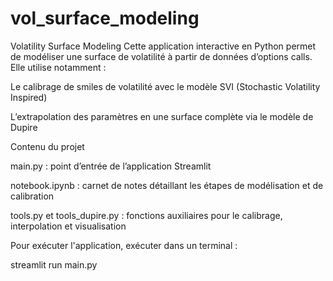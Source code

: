 # vol_surface_modeling

Volatility Surface Modeling
Cette application interactive en Python permet de modéliser une surface de volatilité à partir de données d’options calls. Elle utilise notamment :

Le calibrage de smiles de volatilité avec le modèle SVI (Stochastic Volatility Inspired)

L’extrapolation des paramètres en une surface complète via le modèle de Dupire

Contenu du projet

main.py : point d’entrée de l’application Streamlit

notebook.ipynb : carnet de notes détaillant les étapes de modélisation et de calibration

tools.py et tools_dupire.py : fonctions auxiliaires pour le calibrage, interpolation et visualisation

Pour exécuter l'application, exécuter dans un terminal : 

streamlit run main.py
